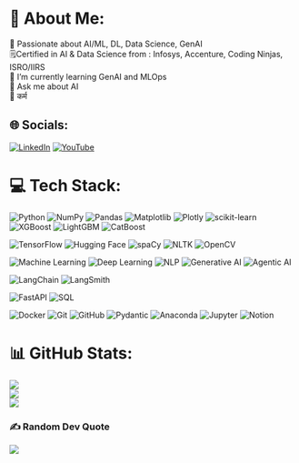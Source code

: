 # 💫 About Me:
🔭 Passionate about AI/ML, DL, Data Science, GenAI<br>🗒️Certified in AI & Data Science from : Infosys, Accenture, Coding Ninjas, ISRO/IIRS  <br>🌱 I’m currently learning GenAI and MLOps<br>💬 Ask me about AI<br>🔱 कर्म 


## 🌐 Socials:
[![LinkedIn](https://img.shields.io/badge/LinkedIn-%230077B5.svg?logo=linkedin&logoColor=white)](https://www.linkedin.com/in/shubham8831/) [![YouTube](https://img.shields.io/badge/YouTube-%23FF0000.svg?logo=YouTube&logoColor=white)](https://www.youtube.com/@shubhamguides) 

# 💻 Tech Stack:

![Python](https://img.shields.io/badge/python-3670A0?style=for-the-badge&logo=python&logoColor=ffdd54)
![NumPy](https://img.shields.io/badge/numpy-%23013243.svg?style=for-the-badge&logo=numpy&logoColor=white)
![Pandas](https://img.shields.io/badge/pandas-%23150458.svg?style=for-the-badge&logo=pandas&logoColor=white)
![Matplotlib](https://img.shields.io/badge/Matplotlib-%23ffffff.svg?style=for-the-badge&logo=Matplotlib&logoColor=black)
![Plotly](https://img.shields.io/badge/Plotly-%233F4F75.svg?style=for-the-badge&logo=plotly&logoColor=white)
![scikit-learn](https://img.shields.io/badge/scikit--learn-%23F7931E.svg?style=for-the-badge&logo=scikit-learn&logoColor=white)
![XGBoost](https://img.shields.io/badge/XGBoost-%23EA7E23.svg?style=for-the-badge&logo=xgboost&logoColor=white)
![LightGBM](https://img.shields.io/badge/LightGBM-%2300A44E.svg?style=for-the-badge&logo=lightgbm&logoColor=white)
![CatBoost](https://img.shields.io/badge/CatBoost-%23277BC0.svg?style=for-the-badge&logo=catboost&logoColor=white)

![TensorFlow](https://img.shields.io/badge/TensorFlow-%23FF6F00.svg?style=for-the-badge&logo=TensorFlow&logoColor=white)
![Hugging Face](https://img.shields.io/badge/Hugging%20Face-%23FF6E1C.svg?style=for-the-badge&logo=huggingface&logoColor=white)
![spaCy](https://img.shields.io/badge/spaCy-14A0C1?style=for-the-badge&logo=spacy&logoColor=white)
![NLTK](https://img.shields.io/badge/NLTK-9A4EAE?style=for-the-badge&logo=nltk&logoColor=white)
![OpenCV](https://img.shields.io/badge/OpenCV-%23white?style=for-the-badge&logo=opencv&logoColor=black)

![Machine Learning](https://img.shields.io/badge/Machine_Learning-ff69b4?style=for-the-badge&logo=googleanalytics&logoColor=white)
![Deep Learning](https://img.shields.io/badge/Deep_Learning-4B0082?style=for-the-badge&logo=deeplearning&logoColor=white)
![NLP](https://img.shields.io/badge/NLP-%2300BFFF?style=for-the-badge)
![Generative AI](https://img.shields.io/badge/Generative_AI-00CED1?style=for-the-badge&logo=stable-diffusion&logoColor=white)
![Agentic AI](https://img.shields.io/badge/Agentic_AI-8A2BE2?style=for-the-badge&logo=robot&logoColor=white)

![LangChain](https://img.shields.io/badge/LangChain-%237F56D9.svg?style=for-the-badge&logo=langchain&logoColor=white)
![LangSmith](https://img.shields.io/badge/LangSmith-%230077B5.svg?style=for-the-badge&logo=langsmith&logoColor=white)

![FastAPI](https://img.shields.io/badge/FastAPI-009688?style=for-the-badge&logo=fastapi&logoColor=white)
![SQL](https://img.shields.io/badge/SQL-%23316192.svg?style=for-the-badge&logo=mysql&logoColor=white)

![Docker](https://img.shields.io/badge/Docker-%230db7ed.svg?style=for-the-badge&logo=docker&logoColor=white)
![Git](https://img.shields.io/badge/git-%23F05033.svg?style=for-the-badge&logo=git&logoColor=white)
![GitHub](https://img.shields.io/badge/github-%23121011.svg?style=for-the-badge&logo=github&logoColor=white)
![Pydantic](https://img.shields.io/badge/Pydantic-%23003366.svg?style=for-the-badge&logo=pydantic&logoColor=white)
![Anaconda](https://img.shields.io/badge/Anaconda-%2344A833.svg?style=for-the-badge&logo=anaconda&logoColor=white)
![Jupyter](https://img.shields.io/badge/Jupyter-F37626?style=for-the-badge&logo=jupyter&logoColor=white)
![Notion](https://img.shields.io/badge/Notion-%23000000.svg?style=for-the-badge&logo=notion&logoColor=white)

# 📊 GitHub Stats:
![](https://github-readme-stats.vercel.app/api?username=shubham8831&theme=react&hide_border=false&include_all_commits=false&count_private=false)<br/>
![](https://github-readme-streak-stats.herokuapp.com/?user=shubham8831&theme=react&hide_border=false)<br/>
![](https://github-readme-stats.vercel.app/api/top-langs/?username=shubham8831&theme=react&hide_border=false&include_all_commits=false&count_private=false&layout=compact)

### ✍️ Random Dev Quote
![](https://quotes-github-readme.vercel.app/api?type=horizontal&theme=merko)

<!-- Proudly created with GPRM ( https://gprm.itsvg.in ) -->
